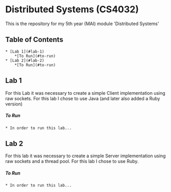 # Distributed Systems (CS4032)

This is the repository for my 5th year (MAI) module 'Distributed Systems'

## Table of Contents
	* [Lab 1](#lab-1)
		*[To Run](#to-run)
	* [Lab 2](#lab-2)
		*[To Run](#to-run)
## Lab 1

For this Lab it was necessary to create a simple Client implementation
using raw sockets. For this lab I chose to use Java (and later also 
added a Ruby version)

##### To Run
	* In order to run this lab...

## Lab 2

For this lab it was necessary to create a simple Server implementation
using raw sockets and a thread pool. For this lab I chose to use Ruby.

##### To Run
	* In order to run this lab...

	


